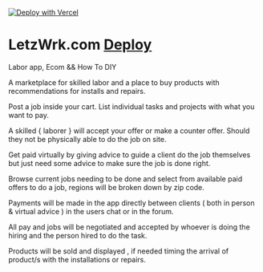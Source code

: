 [![Deploy with Vercel](https://LetzWrk.com)](https://vercel.com/new/clone?repository-url=https%3A%2F%2Fgithub.com%2Fvercel%2Fcommerce&project-name=commerce&repo-name=commerce&demo-title=Next.js%20Commerce&demo-description=An%20all-in-one%20starter%20kit%20for%20high-performance%20e-commerce%20sites.&demo-url=https%3A%2F%2Fdemo.vercel.store&demo-image=https%3A%2F%2Fbigcommerce-demo-asset-ksvtgfvnd.vercel.app%2Fbigcommerce.png&integration-ids=oac_MuWZiE4jtmQ2ejZQaQ7ncuDT,oac_9HSKtXld74NG0srzdxSiBGty&skippable-integrations=1&root-directory=site&build-command=cd%20..%20%26%26%20yarn%20build)

# LetzWrk.com [Deploy](https://www.letzwrk.com)

Labor app, Ecom && How To DIY

A marketplace for skilled labor
and a place to buy products with recommendations for installs and repairs.

Post a job inside your cart. List individual tasks and projects with what you want to pay.

A skilled { laborer } will accept your offer or make a counter offer. Should they not be physically able to do the job on site.

Get paid virtually by giving advice to guide a client do the job themselves but just need some advice to make sure the job is done right.

Browse current jobs needing to be done and select from available paid offers to do a job, regions will be broken down by zip code.

Payments will be made in the app directly between clients ( both in person & virtual advice ) in the users chat or in the forum.

All pay and jobs will be negotiated and accepted by whoever is doing the hiring and the person hired to do the task.

Products will be sold and displayed , if needed timing the arrival of product/s with the installations or repairs.
